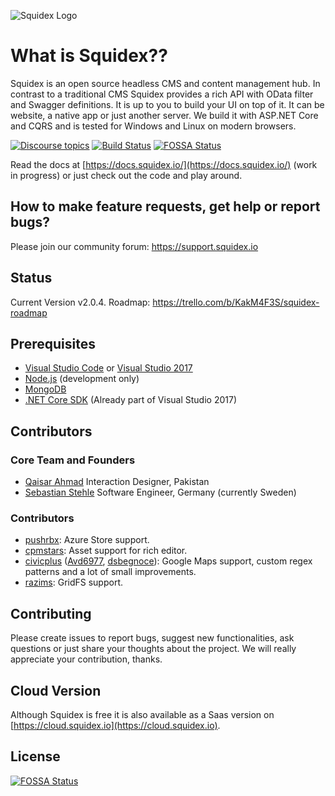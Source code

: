 ![Squidex Logo](https://raw.githubusercontent.com/Squidex/squidex/master/media/logo-wide.png "Squidex")

# What is Squidex??

Squidex is an open source headless CMS and content management hub. In contrast to a traditional CMS Squidex provides a rich API with OData filter and Swagger definitions. It is up to you to build your UI on top of it. It can be website, a native app or just another server. We build it with ASP.NET Core and CQRS and is tested for Windows and Linux on modern browsers.

[![Discourse topics](https://img.shields.io/discourse/https/support.squidex.io/topics.svg)](https://support.squidex.io) 
[![Build Status](https://build.squidex.io/api/badges/Squidex/squidex/status.svg)](https://build.squidex.io/Squidex/squidex)
[![FOSSA Status](https://app.fossa.io/api/projects/git%2Bgithub.com%2FSquidex%2Fsquidex.svg?type=shield)](https://app.fossa.io/projects/git%2Bgithub.com%2FSquidex%2Fsquidex?ref=badge_shield)

Read the docs at [https://docs.squidex.io/](https://docs.squidex.io/) (work in progress) or just check out the code and play around.

## How to make feature requests, get help or report bugs? 

Please join our community forum: https://support.squidex.io

## Status

Current Version v2.0.4. Roadmap: https://trello.com/b/KakM4F3S/squidex-roadmap

## Prerequisites

* [Visual Studio Code](https://code.visualstudio.com/) or [Visual Studio 2017](https://www.visualstudio.com/vs/visual-studio-2017-rc/)
* [Node.js](https://nodejs.org/en/) (development only)
* [MongoDB](https://www.mongodb.com/)
* [.NET Core SDK](https://www.microsoft.com/net/download/core#/current) (Already part of Visual Studio 2017)

## Contributors

### Core Team and Founders

* [Qaisar Ahmad](http://www.qaisarahmad.com/) Interaction Designer, Pakistan
* [Sebastian Stehle](https://github.com/SebastianStehle) Software Engineer, Germany (currently Sweden)

### Contributors

* [pushrbx](https://pushrbx.net/): Azure Store support.
* [cpmstars](https://www.cpmstars.com): Asset support for rich editor.
* [civicplus](https://www.civicplus.com/) ([Avd6977](https://github.com/Avd6977), [dsbegnoce](https://github.com/dsbegnoche)): Google Maps support, custom regex patterns and a lot of small improvements.
* [razims](https://github.com/razims): GridFS support.

## Contributing

Please create issues to report bugs, suggest new functionalities, ask questions or just share your thoughts about the project. We will really appreciate your contribution, thanks.

## Cloud Version

Although Squidex is free it is also available as a Saas version on [https://cloud.squidex.io](https://cloud.squidex.io).

## License

[![FOSSA Status](https://app.fossa.io/api/projects/git%2Bgithub.com%2FSquidex%2Fsquidex.svg?type=large)](https://app.fossa.io/projects/git%2Bgithub.com%2FSquidex%2Fsquidex?ref=badge_large)
